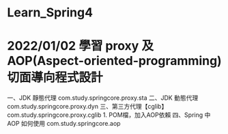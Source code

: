 # Learn_Spring4

# 2022/01/02 學習 proxy 及 AOP(Aspect-oriented-programming)切面導向程式設計
  一、JDK 靜態代理 com.study.springcore.proxy.sta
  二、JDK 動態代理 com.study.springcore.proxy.dyn
  三、第三方代理【cglib】 com.study.springcore.proxy.cglib
	1. POM檔，加入AOP依賴
  四、Spring 中 AOP 如何使用 com.study.springcore.aop
